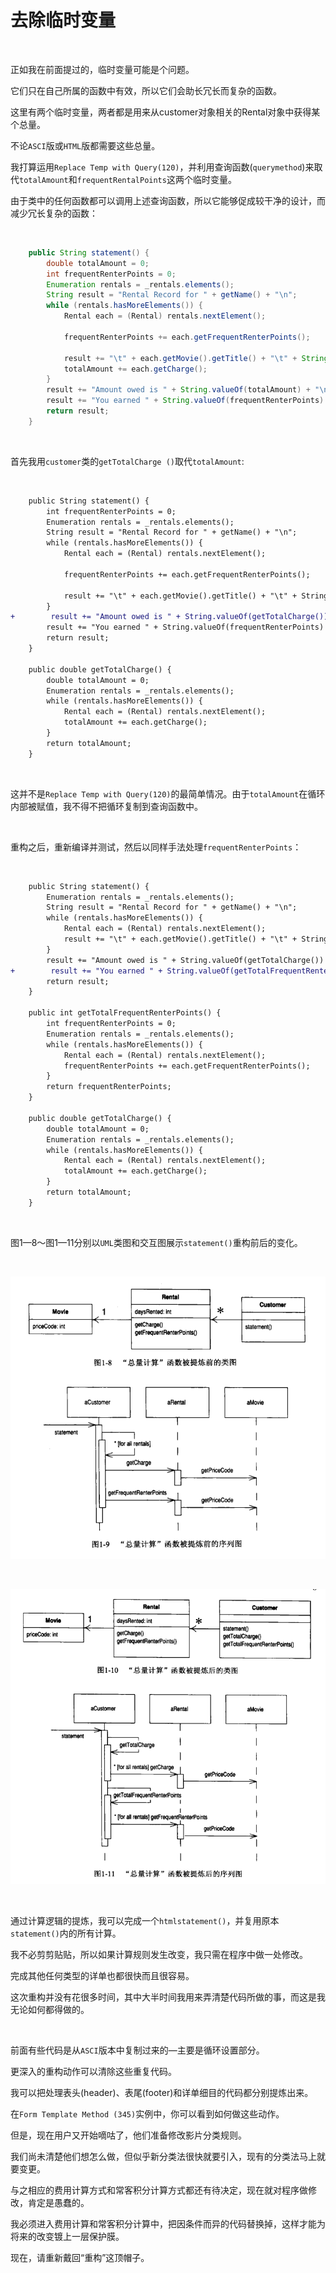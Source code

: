 # 去除临时变量

<br>

正如我在前面提过的，临时变量可能是个问题。

它们只在自己所属的函数中有效，所以它们会助长冗长而复杂的函数。

这里有两个临时变量，两者都是用来从customer对象相关的Rental对象中获得某个总量。

不论`ASCI`版或`HTML`版都需要这些总量。

我打算运用`Replace Temp with Query(120)`，并利用查询函数(`querymethod`)来取代`totalAmount`和`frequentRentalPoints`这两个临时变量。

由于类中的任何函数都可以调用上述查询函数，所以它能够促成较干净的设计，而减少冗长复杂的函数：

<br>

```java
    public String statement() {
        double totalAmount = 0;
        int frequentRenterPoints = 0;
        Enumeration rentals = _rentals.elements();
        String result = "Rental Record for " + getName() + "\n";
        while (rentals.hasMoreElements()) {
            Rental each = (Rental) rentals.nextElement();

            frequentRenterPoints += each.getFrequentRenterPoints();

            result += "\t" + each.getMovie().getTitle() + "\t" + String.valueOf(each.getCharge()) + "\n";
            totalAmount += each.getCharge();
        }
        result += "Amount owed is " + String.valueOf(totalAmount) + "\n";
        result += "You earned " + String.valueOf(frequentRenterPoints) + " frequent renter points";
        return result;
    }
```

<br>

首先我用`customer`类的`getTotalCharge ()`取代`totalAmount`:

<br>

```diff
    public String statement() {
        int frequentRenterPoints = 0;
        Enumeration rentals = _rentals.elements();
        String result = "Rental Record for " + getName() + "\n";
        while (rentals.hasMoreElements()) {
            Rental each = (Rental) rentals.nextElement();

            frequentRenterPoints += each.getFrequentRenterPoints();

            result += "\t" + each.getMovie().getTitle() + "\t" + String.valueOf(each.getCharge()) + "\n";
        }
+        result += "Amount owed is " + String.valueOf(getTotalCharge()) + "\n";
        result += "You earned " + String.valueOf(frequentRenterPoints) + " frequent renter points";
        return result;
    }
    
    public double getTotalCharge() {
        double totalAmount = 0;
        Enumeration rentals = _rentals.elements();
        while (rentals.hasMoreElements()) {
            Rental each = (Rental) rentals.nextElement();
            totalAmount += each.getCharge();
        }
        return totalAmount;
    }
```

<br>

这并不是`Replace Temp with Query(120)`的最简单情况。由于`totalAmount`在循环内部被赋值，我不得不把循环复制到查询函数中。

<br>

重构之后，重新编译并测试，然后以同样手法处理`frequentRenterPoints`：

<br>

```diff
    public String statement() {
        Enumeration rentals = _rentals.elements();
        String result = "Rental Record for " + getName() + "\n";
        while (rentals.hasMoreElements()) {
            Rental each = (Rental) rentals.nextElement();
            result += "\t" + each.getMovie().getTitle() + "\t" + String.valueOf(each.getCharge()) + "\n";
        }
        result += "Amount owed is " + String.valueOf(getTotalCharge()) + "\n";
+        result += "You earned " + String.valueOf(getTotalFrequentRenterPoints()) + " frequent renter points";
        return result;
    }
    
    public int getTotalFrequentRenterPoints() {
        int frequentRenterPoints = 0;
        Enumeration rentals = _rentals.elements();
        while (rentals.hasMoreElements()) {
            Rental each = (Rental) rentals.nextElement();
            frequentRenterPoints += each.getFrequentRenterPoints();
        }
        return frequentRenterPoints;
    }

    public double getTotalCharge() {
        double totalAmount = 0;
        Enumeration rentals = _rentals.elements();
        while (rentals.hasMoreElements()) {
            Rental each = (Rental) rentals.nextElement();
            totalAmount += each.getCharge();
        }
        return totalAmount;
    }
```

<br>



图1—8～图1—11分别以`UML`类图和交互图展示`statement()`重构前后的变化。

<br>

![image-20210807122702496](https://raw.githubusercontent.com/huxiaoning/img/master/image-20210807122702496.png)

<br>

![image-20210807122734366](https://raw.githubusercontent.com/huxiaoning/img/master/image-20210807122734366.png)

<br>

通过计算逻辑的提炼，我可以完成一个`htmlstatement()`，并复用原本`statement()`内的所有计算。

我不必剪剪贴贴，所以如果计算规则发生改变，我只需在程序中做一处修改。

完成其他任何类型的详单也都很快而且很容易。

这次重构并没有花很多时间，其中大半时间我用来弄清楚代码所做的事，而这是我无论如何都得做的。



<br>

前面有些代码是从`ASCI`版本中复制过来的—主要是循环设置部分。

更深入的重构动作可以清除这些重复代码。

我可以把处理表头(header)、表尾(footer)和详单细目的代码都分别提炼出来。

在`Form Template Method (345)`实例中，你可以看到如何做这些动作。

但是，现在用户又开始嘀咕了，他们准备修改影片分类规则。

我们尚未清楚他们想怎么做，但似乎新分类法很快就要引入，现有的分类法马上就要变更。

与之相应的费用计算方式和常客积分计算方式都还有待决定，现在就对程序做修改，肯定是愚蠢的。

我必须进入费用计算和常客积分计算中，把因条件而异的代码替换掉，这样才能为将来的改变镀上一层保护膜。

现在，请重新戴回“重构”这顶帽子。

<br>

